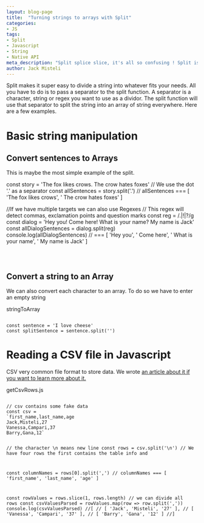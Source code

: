 ```yaml
---
layout: blog-page
title:  "Turning strings to arrays with Split"
categories:
- JS
tags:
- Split
- Javascript
- String
- Native API
meta_description: "Split splice slice, it's all so confusing ! Split is the one that splits a string into an array. split split split "
author: Jack Misteli
---
```


Split makes it super easy to divide a string into whatever fits your needs. All you have to do is to pass a separator to the split function. A separator is a character, string or regex you want to use as a dividor. The split function will use that separator to split the string into an array of string everywhere. Here are a few examples.

# Basic string manipulation

## Convert sentences to Arrays

This is maybe the most simple example of the split.

<p class='module-name'></p>
const story = 'The fox likes crows. The crow hates foxes'
// We use the dot '.' as a separator
const allSentences = story.split('.')
// allSentences === [ 'The fox likes crows', ' The crow hates foxes' ]

//If we have multiple targets we can also use Regexes
// This regex will detect commas, exclamation points and question marks
const reg = /\.|!|\?/g
const dialog = 'Hey you! Come here! What is your name? My name is Jack'
const allDialogSentences = dialog.split(reg)
console.log(allDialogSentences)
// === [ 'Hey you', ' Come here', ' What is your name', ' My name is Jack' ]
<pre><code>

</code></pre>

## Convert a string to an Array

We can also convert each character to an array. To do so we have to enter an empty string
<p class='module-name'>stringToArray</p>
<pre><code>
const sentence = 'I love cheese'
const splitSentence = sentence.split('')
</code></pre>

# Reading a CSV file in Javascript

CSV very common file format to store data. We wrote <a href="/programming/what-is-csv.md">an article about it if you want to learn more about it.</a>

<p class='module-name'>getCsvRows.js</p>
<pre><code>
// csv contains some fake data
const csv =
`first_name,last_name,age
Jack,Misteli,27
Vanessa,Campari,37
Barry,Gana,12`

// the character \n means new line
const rows = csv.split('\n')
// We have four rows the first contains the table info and

const columnNames = rows[0].split(',')
// columnNames === [ 'first_name', 'last_name', 'age' ]

const rowValues = rows.slice(1, rows.length)
// we can divide all rows
const csvValuesParsed = rowValues.map(row => row.split(','))
console.log(csvValuesParsed)
//[
//  [ 'Jack', 'Misteli', '27' ],
//  [ 'Vanessa', 'Campari', '37' ],
//  [ 'Barry', 'Gana', '12' ]
//]

</code></pre>
